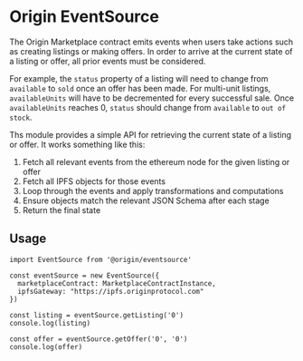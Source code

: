 # Origin EventSource

The Origin Marketplace contract emits events when users take actions such as
creating listings or making offers. In order to arrive at the current state of a
listing or offer, all prior events must be considered.

For example, the `status` property of a listing will need to change from
`available` to `sold` once an offer has been made. For multi-unit listings,
`availableUnits` will have to be decremented for every successful sale. Once
`availableUnits` reaches 0, `status` should change from `available` to
`out of stock`.

Ths module provides a simple API for retrieving the current state of a listing
or offer. It works something like this:

1. Fetch all relevant events from the ethereum node for the given listing or offer
2. Fetch all IPFS objects for those events
3. Loop through the events and apply transformations and computations
4. Ensure objects match the relevant JSON Schema after each stage
5. Return the final state

## Usage

```
import EventSource from '@origin/eventsource'

const eventSource = new EventSource({
  marketplaceContract: MarketplaceContractInstance,
  ipfsGateway: "https://ipfs.originprotocol.com"
})

const listing = eventSource.getListing('0')
console.log(listing)

const offer = eventSource.getOffer('0', '0')
console.log(offer)

```
